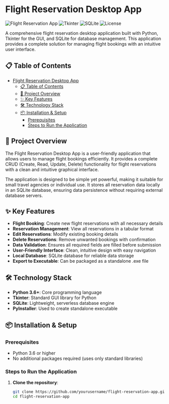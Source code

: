 # Flight Reservation Desktop App

![Flight Reservation App](https://img.shields.io/badge/Python-3.6%2B-blue) ![Tkinter](https://img.shields.io/badge/Tkinter-GUI-green) ![SQLite](https://img.shields.io/badge/SQLite-Database-orange) ![License](https://img.shields.io/badge/License-MIT-yellow)

A comprehensive flight reservation desktop application built with Python, Tkinter for the GUI, and SQLite for database management. This application provides a complete solution for managing flight bookings with an intuitive user interface.

## 📋 Table of Contents
- [Flight Reservation Desktop App](#flight-reservation-desktop-app)
  - [📋 Table of Contents](#-table-of-contents)
  - [🚀 Project Overview](#-project-overview)
  - [✨ Key Features](#-key-features)
  - [🛠️ Technology Stack](#️-technology-stack)
  - [📦 Installation \& Setup](#-installation--setup)
    - [Prerequisites](#prerequisites)
    - [Steps to Run the Application](#steps-to-run-the-application)

## 🚀 Project Overview

The Flight Reservation Desktop App is a user-friendly application that allows users to manage flight bookings efficiently. It provides a complete CRUD (Create, Read, Update, Delete) functionality for flight reservations with a clean and intuitive graphical interface.

The application is designed to be simple yet powerful, making it suitable for small travel agencies or individual use. It stores all reservation data locally in an SQLite database, ensuring data persistence without requiring external database servers.

## ✨ Key Features

- **Flight Booking**: Create new flight reservations with all necessary details
- **Reservation Management**: View all reservations in a tabular format
- **Edit Reservations**: Modify existing booking details
- **Delete Reservations**: Remove unwanted bookings with confirmation
- **Data Validation**: Ensures all required fields are filled before submission
- **User-Friendly Interface**: Clean, intuitive design with easy navigation
- **Local Database**: SQLite database for reliable data storage
- **Export to Executable**: Can be packaged as a standalone .exe file

## 🛠️ Technology Stack

- **Python 3.6+**: Core programming language
- **Tkinter**: Standard GUI library for Python
- **SQLite**: Lightweight, serverless database engine
- **PyInstaller**: Used to create standalone executable

## 📦 Installation & Setup

### Prerequisites
- Python 3.6 or higher
- No additional packages required (uses only standard libraries)

### Steps to Run the Application

1. **Clone the repository**:
   ```bash
   git clone https://github.com/yourusername/flight-reservation-app.git
   cd flight-reservation-app